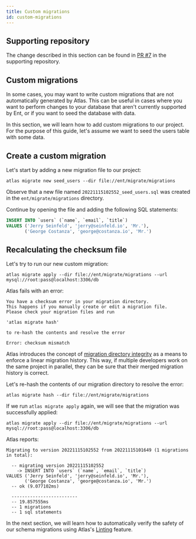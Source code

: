 ```yaml
---
title: Custom migrations
id: custom-migrations
---
```

## Supporting repository

The change described in this section can be found in
[PR #7](https://github.com/rotemtam/ent-versioned-migrations-demo/pull/7/files)
in the supporting repository.

## Custom migrations
In some cases, you may want to write custom migrations that are not automatically
generated by Atlas. This can be useful in cases where you want to perform changes
to your database that aren't currently supported by Ent, or if you want to seed
the database with data. 

In this section, we will learn how to add custom migrations to our project. For the
purpose of this guide, let's assume we want to seed the users table with some data.

## Create a custom migration

Let's start by adding a new migration file to our project:

```shell
atlas migrate new seed_users --dir file://ent/migrate/migrations
```

Observe that a new file named `20221115102552_seed_users.sql` was created in the
`ent/migrate/migrations` directory. 

Continue by opening the file and adding the following SQL statements:

```sql
INSERT INTO `users` (`name`, `email`, `title`)
VALUES ('Jerry Seinfeld', 'jerry@seinfeld.io', 'Mr.'),
       ('George Costanza', 'george@costanza.io', 'Mr.')
```

## Recalculating the checksum file

Let's try to run our new custom migration:

```shell
atlas migrate apply --dir file://ent/migrate/migrations --url mysql://root:pass@localhost:3306/db
```
Atlas fails with an error:
```text
You have a checksum error in your migration directory.
This happens if you manually create or edit a migration file.
Please check your migration files and run

'atlas migrate hash'

to re-hash the contents and resolve the error

Error: checksum mismatch
```
Atlas introduces the concept of [migration directory integrity](https://atlasgo.io/concepts/migration-directory-integrity)
as a means to enforce a linear migration history. This way, if multiple developers work on the 
same project in parallel, they can be sure that their merged migration history is correct.

Let's re-hash the contents of our migration directory to resolve the error:

```shell
atlas migrate hash --dir file://ent/migrate/migrations
```

If we run `atlas migrate apply` again, we will see that the migration was successfully applied:
```text
atlas migrate apply --dir file://ent/migrate/migrations --url mysql://root:pass@localhost:3306/db
```
Atlas reports:
```text
Migrating to version 20221115102552 from 20221115101649 (1 migrations in total):

  -- migrating version 20221115102552
    -> INSERT INTO `users` (`name`, `email`, `title`)
VALUES ('Jerry Seinfeld', 'jerry@seinfeld.io', 'Mr.'),
       ('George Costanza', 'george@costanza.io', 'Mr.')
  -- ok (9.077102ms)

  -------------------------
  -- 19.857555ms
  -- 1 migrations 
  -- 1 sql statements
```

In the next section, we will learn how to automatically verify the safety of our
schema migrations using Atlas's [Linting](https://atlasgo.io/versioned/lint) feature.